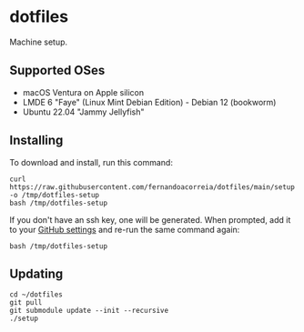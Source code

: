 # dotfiles

Machine setup.

## Supported OSes

- macOS Ventura on Apple silicon
- LMDE 6 "Faye" (Linux Mint Debian Edition) - Debian 12 (bookworm)
- Ubuntu 22.04 "Jammy Jellyfish"

## Installing

To download and install, run this command:

```
curl https://raw.githubusercontent.com/fernandoacorreia/dotfiles/main/setup -o /tmp/dotfiles-setup
bash /tmp/dotfiles-setup
```

If you don't have an ssh key, one will be generated. When prompted, add it to your [GitHub settings](https://help.github.com/articles/adding-a-new-ssh-key-to-your-github-account/) and re-run the same command again:

```
bash /tmp/dotfiles-setup
```

## Updating

```
cd ~/dotfiles
git pull
git submodule update --init --recursive
./setup
```
